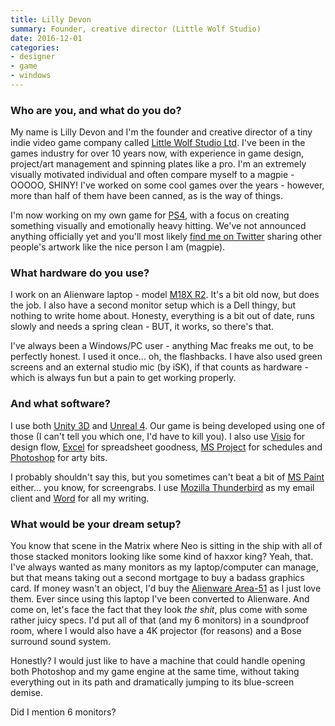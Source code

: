 ```yaml
---
title: Lilly Devon
summary: Founder, creative director (Little Wolf Studio)
date: 2016-12-01
categories:
- designer
- game
- windows
---
```


### Who are you, and what do you do?

My name is Lilly Devon and I'm the founder and creative director of a tiny indie video game company called [Little Wolf Studio Ltd](http://www.littlewolfstudio.com/home "An indie gaming studio."). I've been in the games industry for over 10 years now, with experience in game design, project/art management and spinning plates like a pro. I'm an extremely visually motivated individual and often compare myself to a magpie - OOOOO, SHINY! I've worked on some cool games over the years - however, more than half of them have been canned, as is the way of things.

I'm now working on my own game for [PS4][], with a focus on creating something visually and emotionally heavy hitting. We've not announced anything officially yet and you'll most likely [find me on Twitter](https://twitter.com/LillyD_LWS "Lilly's Twitter account.") sharing other people's artwork like the nice person I am (magpie).

### What hardware do you use?

I work on an Alienware laptop - model [M18X R2][m18x-r2]. It's a bit old now, but does the job. I also have a second monitor setup which is a Dell thingy, but nothing to write home about. Honesty, everything is a bit out of date, runs slowly and needs a spring clean - BUT, it works, so there's that.

I've always been a Windows/PC user - anything Mac freaks me out, to be perfectly honest. I used it once... oh, the flashbacks. I have also used green screens and an external studio mic (by iSK), if that counts as hardware - which is always fun but a pain to get working properly.

### And what software?

I use both [Unity 3D][unity] and [Unreal 4][unreal-engine]. Our game is being developed using one of those (I can't tell you which one, I'd have to kill you). I also use [Visio][] for design flow, [Excel][] for spreadsheet goodness, [MS Project][project] for schedules and [Photoshop][] for arty bits.

I probably shouldn't say this, but you sometimes can't beat a bit of [MS Paint][paint] either... you know, for screengrabs. I use [Mozilla Thunderbird][thunderbird] as my email client and [Word][] for all my writing. 

### What would be your dream setup?

You know that scene in the Matrix where Neo is sitting in the ship with all of those stacked monitors looking like some kind of haxxor king? Yeah, that. I've always wanted as many monitors as my laptop/computer can manage, but that means taking out a second mortgage to buy a badass graphics card. If money wasn't an object, I'd buy the [Alienware Area-51][area-51] as I just love them. Ever since using this laptop I've been converted to Alienware. And come on, let's face the fact that they look *the shit*, plus come with some rather juicy specs. I'd put all of that (and my 6 monitors) in a soundproof room, where I would also have a 4K projector (for reasons) and a Bose surround sound system.

Honestly? I would just like to have a machine that could handle opening both Photoshop and my game engine at the same time, without taking everything out in its path and dramatically jumping to its blue-screen demise.

Did I mention 6 monitors?

[area-51]: https://www.pcmag.com/archive/alienware-area-51-core-i7-249478 "A souped-up gaming PC computer."
[excel]: https://www.microsoft.com/en-us/microsoft-365/excel "A spreadsheet application."
[m18x-r2]: https://www.dell.com/en-us/shop/cty/pdp/spd/alienware-m18x-r2 "A gaming laptop."
[paint]: https://en.wikipedia.org/wiki/Paint_(software) "An image editor included with Windows."
[photoshop]: https://www.adobe.com/products/photoshop.html "A bitmap image editor."
[project]: https://www.microsoft.com/microsoft-365/project/project-management-software "Project management software."
[ps4]: https://www.playstation.com/en-us/ "A shiny gaming console from Sony."
[thunderbird]: https://www.thunderbird.net/ "An open-source cross-platform mail client."
[unity]: https://unity.com/products "A cross-platform game development tool."
[unreal-engine]: https://www.unrealengine.com/en-US/what-is-unreal-engine-4 "A 3D game engine."
[visio]: https://www.microsoft.com/en-us/microsoft-365/visio/flowchart-software "Visualising/diagraming software."
[word]: https://www.microsoft.com/en-us/microsoft-365/word "A document editor."
